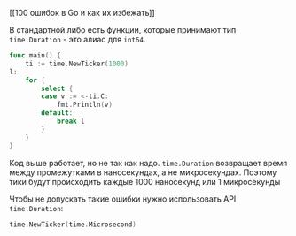 [[100 ошибок в Go и как их избежать]]

В стандартной либо есть функции, которые принимают тип `time.Duration` - это алиас для `int64`. 
```go
func main() {
    ti := time.NewTicker(1000)
l:
    for {
        select {
        case v := <-ti.C:
            fmt.Println(v)
        default:
            break l
        }
    }
}
```
Код выше работает, но не так как надо. `time.Duration` возвращает время между промежутками в наносекундах, а не микросекундах. Поэтому тики будут происходить каждые 1000 наносекунд или 1 микросекунды

Чтобы не допускать такие ошибки нужно использовать API `time.Duration`:
```go
time.NewTicker(time.Microsecond)
```
